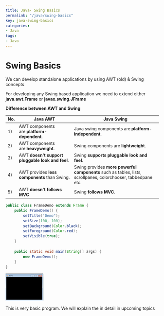 ```yaml
---
title: Java- Swing Basics
permalink: "/java/swing-basics"
key: java-swing-basics
categories:
- Java
tags:
- Java
---
```


Swing Basics
================

We can develop standalone applications by using AWT (old) & Swing concepts

For developing any Swing based application we need to extend either
**java.awt.Frame** or **javax.swing.JFrame**

**Difference between AWT and Swing**

| **No.** | **Java AWT**                                     | **Java Swing**                                                                                                |
|---------|--------------------------------------------------|---------------------------------------------------------------------------------------------------------------|
| 1)      | AWT components are **platform-dependent**.       | Java swing components are **platform-independent**.                                                           |
| 2)      | AWT components are **heavyweight**.              | Swing components are **lightweight**.                                                                         |
| 3)      | AWT **doesn't support pluggable look and feel**. | Swing **supports pluggable look and feel**.                                                                   |
| 4)      | AWT provides **less components** than Swing.     | Swing provides **more powerful components** such as tables, lists, scrollpanes, colorchooser, tabbedpane etc. |
| 5)      | AWT **doesn't follows MVC**                      | Swing **follows MVC**.                                                                                        |

```java
public class FrameDemo extends Frame {
	public FrameDemo() {
		setTitle("Demo");
		setSize(100, 100);
		setBackground(Color.black);
		setForeground(Color.red);
		setVisible(true);
	}

	public static void main(String[] args) {
		new FrameDemo();
	}
}
```

![](media/28cd6830216f8ca92b5c58420c804fde.png)

This is very basic program. We will explain the in detail in upcoming topics
